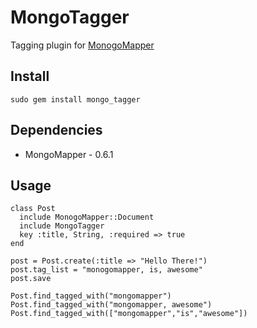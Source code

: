 # MongoTagger

Tagging plugin for [MonogoMapper]("http://github.com/jnunemaker/mongomapper")

## Install

    sudo gem install mongo_tagger
    
## Dependencies
  
  * MongoMapper - 0.6.1
  
## Usage

    class Post
      include MonogoMapper::Document
      include MongoTagger
      key :title, String, :required => true
    end
    
    post = Post.create(:title => "Hello There!")
    post.tag_list = "monogomapper, is, awesome"
    post.save
    
    Post.find_tagged_with("mongomapper")
    Post.find_tagged_with("mongomapper, awesome")
    Post.find_tagged_with(["mongomapper","is","awesome"])
